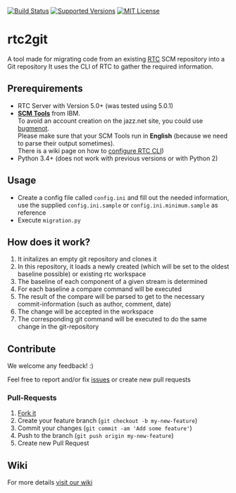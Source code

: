 [![Build Status](https://travis-ci.org/rtcTo/rtc2git.svg)](https://travis-ci.org/rtcTo/rtc2git)
[![Supported Versions](https://img.shields.io/badge/python-3.4%2C%203.5%2B-blue.svg)](https://travis-ci.org/rtcTo/rtc2git)
[![MIT License](https://img.shields.io/badge/license-MIT-orange.svg)](https://github.com/rtcTo/rtc2git/blob/develop/LICENSE)

# rtc2git

A tool made for migrating code from an existing [RTC](https://jazz.net/products/rational-team-concert/) SCM repository into a Git repository
It uses the CLI of RTC to gather the required information.

## Prerequirements

- RTC Server with Version 5.0+ (was tested using 5.0.1)
- **[SCM Tools](https://jazz.net/downloads/rational-team-concert/releases/5.0.1?p=allDownloads)** from IBM.  
   To avoid an account creation on the jazz.net site, you could use [bugmenot](http://bugmenot.com/).  
   Please make sure that your SCM Tools run in **English** (because we need to parse their output sometimes).  
   There is a wiki page on how to [configure RTC CLI](https://github.com/rtcTo/rtc2git/wiki/configure-RTC-CLI))
- Python 3.4+ (does not work with previous versions or with Python 2)

## Usage

- Create a config file called `config.ini` and fill out the needed information, use the supplied `config.ini.sample` or `config.ini.minimum.sample` as reference
- Execute `migration.py`


## How does it work?

1. It initalizes an empty git repository and clones it
2. In this repository, it loads a newly created (which will be set to the oldest baseline possible) or existing rtc workspace
3. The baseline of each component of a given stream is determined
4. For each baseline a compare command will be executed
5. The result of the compare will be parsed to get to the necessary commit-information (such as author, comment, date)
6. The change will be accepted in the workspace
7. The corresponding git command will be executed to do the same change in the git-repository


## Contribute

We welcome any feedback! :)

Feel free to report and/or fix [issues](https://github.com/rtcTo/rtc2git/issues) or create new pull requests

### Pull-Requests

1. [Fork it](https://github.com/rtcTo/rtc2git#fork-destination-box)
2. Create your feature branch (`git checkout -b my-new-feature`)
3. Commit your changes (`git commit -am 'Add some feature'`)
4. Push to the branch (`git push origin my-new-feature`)
5. Create new Pull Request

## Wiki

For more details [visit our wiki](https://github.com/rtcTo/rtc2git/wiki)
